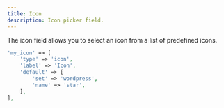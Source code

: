```yaml
---
title: Icon
description: Icon picker field.
---
```


The icon field allows you to select an icon from a list of predefined icons.

```php
'my_icon' => [
    'type' => 'icon',
    'label' => 'Icon',
    'default' => [
        'set' => 'wordpress',
        'name' => 'star',
    ],
],
```